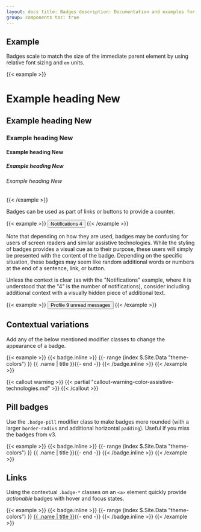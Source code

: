 ```yaml
---
layout: docs title: Badges description: Documentation and examples for badges, our small count and labeling component.
group: components toc: true
---
```


## Example

Badges scale to match the size of the immediate parent element by using relative font sizing and `em` units.

{{< example >}}
<h1>Example heading <span class="badge badge-secondary">New</span></h1>
<h2>Example heading <span class="badge badge-secondary">New</span></h2>
<h3>Example heading <span class="badge badge-secondary">New</span></h3>
<h4>Example heading <span class="badge badge-secondary">New</span></h4>
<h5>Example heading <span class="badge badge-secondary">New</span></h5>
<h6>Example heading <span class="badge badge-secondary">New</span></h6>
{{< /example >}}

Badges can be used as part of links or buttons to provide a counter.

{{< example >}}
<button type="button" class="btn btn-primary">
Notifications <span class="badge badge-light">4</span>
</button>
{{< /example >}}

Note that depending on how they are used, badges may be confusing for users of screen readers and similar assistive
technologies. While the styling of badges provides a visual cue as to their purpose, these users will simply be
presented with the content of the badge. Depending on the specific situation, these badges may seem like random
additional words or numbers at the end of a sentence, link, or button.

Unless the context is clear (as with the "Notifications" example, where it is understood that the "4" is the number of
notifications), consider including additional context with a visually hidden piece of additional text.

{{< example >}}
<button type="button" class="btn btn-primary">
Profile <span class="badge badge-light">9</span>
<span class="sr-only">unread messages</span>
</button>
{{< /example >}}

## Contextual variations

Add any of the below mentioned modifier classes to change the appearance of a badge.

{{< example >}} {{< badge.inline >}} {{- range (index $.Site.Data "theme-colors") }}
<span class="badge badge-{{ .name }}">{{ .name | title }}</span>{{- end -}} {{< /badge.inline >}} {{< /example >}}

{{< callout warning >}} {{< partial "callout-warning-color-assistive-technologies.md" >}} {{< /callout >}}

## Pill badges

Use the `.badge-pill` modifier class to make badges more rounded (with a larger `border-radius` and additional
horizontal `padding`). Useful if you miss the badges from v3.

{{< example >}} {{< badge.inline >}} {{- range (index $.Site.Data "theme-colors") }}
<span class="badge badge-pill badge-{{ .name }}">{{ .name | title }}</span>{{- end -}} {{< /badge.inline >}} {{<
/example >}}

## Links

Using the contextual `.badge-*` classes on an `<a>` element quickly provide _actionable_ badges with hover and focus
states.

{{< example >}} {{< badge.inline >}} {{- range (index $.Site.Data "theme-colors") }}
<a href="#" class="badge badge-{{ .name }}">{{ .name | title }}</a>{{- end -}} {{< /badge.inline >}} {{< /example >}}
